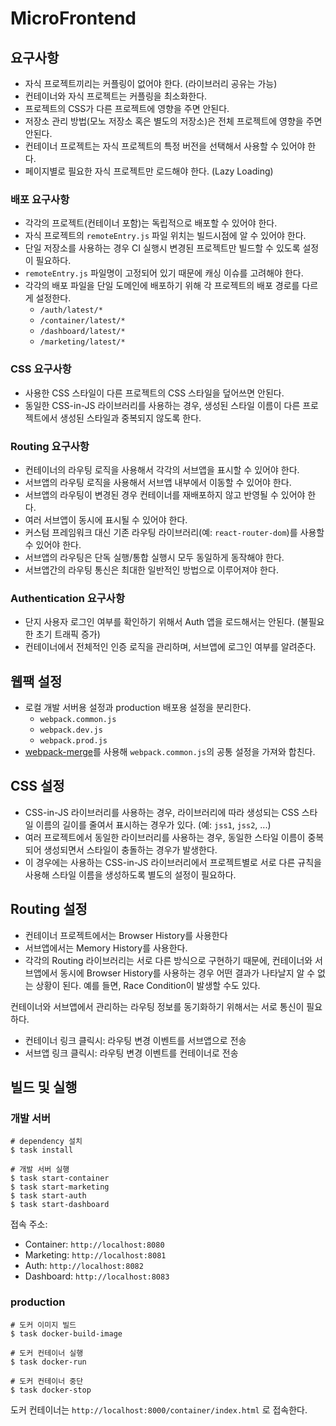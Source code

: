 # MicroFrontend

## 요구사항

* 자식 프로젝트끼리는 커플링이 없어야 한다. (라이브러리 공유는 가능)
* 컨테이너와 자식 프로젝트는 커플링을 최소화한다.
* 프로젝트의 CSS가 다른 프로젝트에 영향을 주면 안된다.
* 저장소 관리 방법(모노 저장소 혹은 별도의 저장소)은 전체 프로젝트에 영향을 주면 안된다.
* 컨테이너 프로젝트는 자식 프로젝트의 특정 버전을 선택해서 사용할 수 있어야 한다.
* 페이지별로 필요한 자식 프로젝트만 로드해야 한다. (Lazy Loading)

### 배포 요구사항
* 각각의 프로젝트(컨테이너 포함)는 독립적으로 배포할 수 있어야 한다.
* 자식 프로젝트의 `remoteEntry.js` 파일 위치는 빌드시점에 알 수 있어야 한다.
* 단일 저장소를 사용하는 경우 CI 실행시 변경된 프로젝트만 빌드할 수 있도록 설정이 필요하다.
* `remoteEntry.js` 파일명이 고정되어 있기 때문에 캐싱 이슈를 고려해야 한다.
* 각각의 배포 파일을 단일 도메인에 배포하기 위해 각 프로젝트의 배포 경로를 다르게 설정한다.
    * `/auth/latest/*`
    * `/container/latest/*`
    * `/dashboard/latest/*`
    * `/marketing/latest/*`

### CSS 요구사항
* 사용한 CSS 스타일이 다른 프로젝트의 CSS 스타일을 덮어쓰면 안된다.
* 동일한 CSS-in-JS 라이브러리를 사용하는 경우, 생성된 스타일 이름이 다른 프로젝트에서 생성된 스타일과 중복되지 않도록 한다.

### Routing 요구사항
* 컨테이너의 라우팅 로직을 사용해서 각각의 서브앱을 표시할 수 있어야 한다.
* 서브앱의 라우팅 로직을 사용해서 서브앱 내부에서 이동할 수 있어야 한다.
* 서브앱의 라우팅이 변경된 경우 컨테이너를 재배포하지 않고 반영될 수 있어야 한다.
* 여러 서브앱이 동시에 표시될 수 있어야 한다.
* 커스텀 프레임워크 대신 기존 라우팅 라이브러리(예: `react-router-dom`)를 사용할 수 있어야 한다.
* 서브앱의 라우팅은 단독 실행/통합 실행시 모두 동일하게 동작해야 한다.
* 서브앱간의 라우팅 통신은 최대한 일반적인 방법으로 이루어져야 한다.

### Authentication 요구사항
* 단지 사용자 로그인 여부를 확인하기 위해서 Auth 앱을 로드해서는 안된다. (불필요한 초기 트래픽 증가)
* 컨테이너에서 전체적인 인증 로직을 관리하며, 서브앱에 로그인 여부를 알려준다.

## 웹팩 설정

* 로컬 개발 서버용 설정과 production 배포용 설정을 분리한다.
    * `webpack.common.js`
    * `webpack.dev.js`
    * `webpack.prod.js`
* [webpack-merge](https://github.com/survivejs/webpack-merge)를 사용해 `webpack.common.js`의 공통 설정을 가져와 합친다.


## CSS 설정

* CSS-in-JS 라이브러리를 사용하는 경우, 라이브러리에 따라 생성되는 CSS 스타일 이름의 길이를 줄여서 표시하는 경우가 있다. (예: `jss1`, `jss2`, ...)
* 여러 프로젝트에서 동일한 라이브러리를 사용하는 경우, 동일한 스타일 이름이 중복되어 생성되면서 스타일이 충돌하는 경우가 발생한다.
* 이 경우에는 사용하는 CSS-in-JS 라이브러리에서 프로젝트별로 서로 다른 규칙을 사용해 스타일 이름을 생성하도록 별도의 설정이 필요하다.


## Routing 설정
* 컨테이너 프로젝트에서는 Browser History를 사용한다
* 서브앱에서는 Memory History를 사용한다.
* 각각의 Routing 라이브러리는 서로 다른 방식으로 구현하기 때문에, 컨테이너와 서브앱에서 동시에 Browser History를 사용하는 경우 어떤 결과가 나타날지 알 수 없는 상황이 된다. 예를 들면, Race Condition이 발생할 수도 있다.

컨테이너와 서브앱에서 관리하는 라우팅 정보를 동기화하기 위해서는 서로 통신이 필요하다.
* 컨테이너 링크 클릭시: 라우팅 변경 이벤트를 서브앱으로 전송
* 서브앱 링크 클릭시: 라우팅 변경 이벤트를 컨테이너로 전송


## 빌드 및 실행

### 개발 서버

```shell
# dependency 설치
$ task install

# 개발 서버 실행
$ task start-container
$ task start-marketing
$ task start-auth
$ task start-dashboard
```

접속 주소:
* Container: `http://localhost:8080`
* Marketing: `http://localhost:8081`
* Auth: `http://localhost:8082`
* Dashboard: `http://localhost:8083`


### production

```shell
# 도커 이미지 빌드
$ task docker-build-image

# 도커 컨테이너 실행
$ task docker-run

# 도커 컨테이너 중단
$ task docker-stop
```

도커 컨테이너는 `http://localhost:8000/container/index.html` 로 접속한다.
